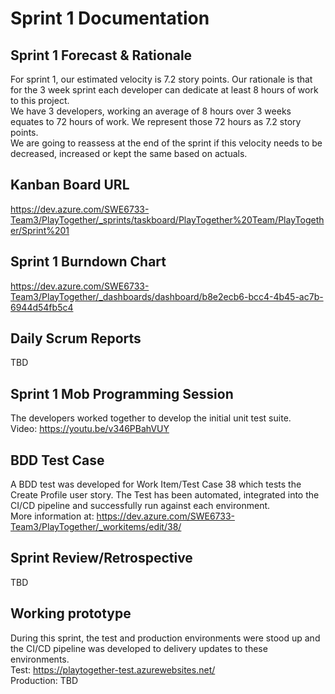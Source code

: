 # Sprint 1 Documentation

## Sprint 1 Forecast & Rationale
For sprint 1, our estimated velocity is 7.2 story points. Our rationale is that for the 3 week sprint each developer can dedicate at least 8 hours of work to this project.  
We have 3 developers, working an average of 8 hours over 3 weeks equates to 72 hours of work. We represent those 72 hours as 7.2 story points.  
We are going to reassess at the end of the sprint if this velocity needs to be decreased, increased or kept the same based on actuals.

## Kanban Board URL
https://dev.azure.com/SWE6733-Team3/PlayTogether/_sprints/taskboard/PlayTogether%20Team/PlayTogether/Sprint%201

## Sprint 1 Burndown Chart
https://dev.azure.com/SWE6733-Team3/PlayTogether/_dashboards/dashboard/b8e2ecb6-bcc4-4b45-ac7b-6944d54fb5c4

## Daily Scrum Reports
TBD

## Sprint 1 Mob Programming Session
The developers worked together to develop the initial unit test suite.  
Video: https://youtu.be/v346PBahVUY

## BDD Test Case
A BDD test was developed for Work Item/Test Case 38 which tests the Create Profile user story. The Test has been automated, integrated into the CI/CD pipeline and successfully run against each environment.  
More information at: https://dev.azure.com/SWE6733-Team3/PlayTogether/_workitems/edit/38/

## Sprint Review/Retrospective
TBD

## Working prototype
During this sprint, the test and production environments were stood up and the CI/CD pipeline was developed to delivery updates to these environments.  
Test: https://playtogether-test.azurewebsites.net/  
Production: TBD